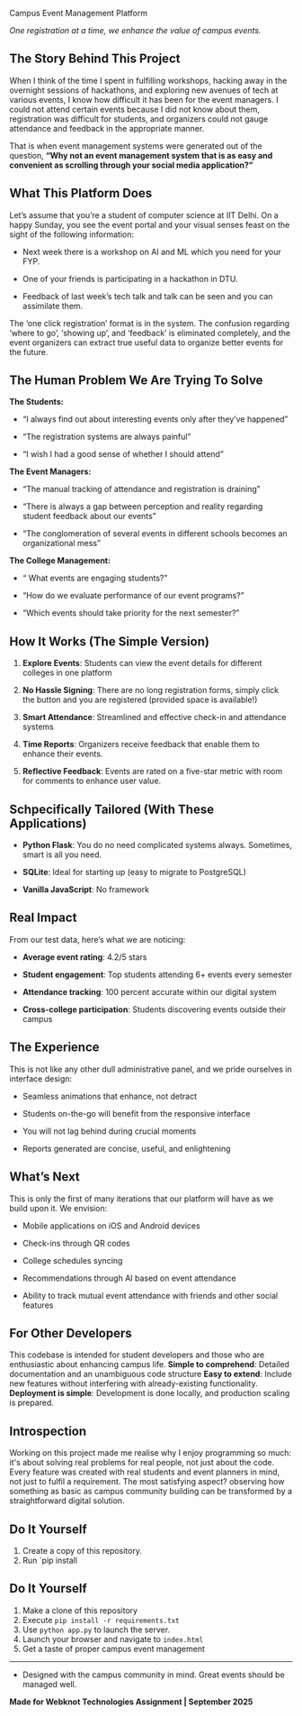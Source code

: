 Campus Event Management Platform

*One registration at a time, we enhance the value of campus events.*

## The Story Behind This Project

When I think of the time I spent in fulfilling workshops, hacking away in the overnight sessions of hackathons, and exploring new avenues of tech at various events, I know how difficult it has been for the event managers. I could not attend certain events because I did not know about them, registration was difficult for students, and organizers could not gauge attendance and feedback in the appropriate manner. 

That is when event management systems were generated out of the question, **“Why not an event management system that is as easy and convenient as scrolling through your social media application?”**

## What This Platform Does

Let’s assume that you’re a student of computer science at IIT Delhi. On a happy Sunday, you see the event portal and your visual senses feast on the sight of the following information:

- Next week there is a workshop on AI and ML which you need for your FYP. 

- One of your friends is participating in a hackathon in DTU.

- Feedback of last week’s tech talk and talk can be seen and you can assimilate them.

The ‘one click registration’ format is in the system. The confusion regarding ‘where to go’, ‘showing up’, and ‘feedback’ is eliminated completely, and the event organizers can extract true useful data to organize better events for the future.

## The Human Problem We Are Trying To Solve

**The Students:**

- “I always find out about interesting events only after they’ve happened”

- “The registration systems are always painful”

- “I wish I had a good sense of whether I should attend”

**The Event Managers:**

- “The manual tracking of attendance and registration is draining” 

- “There is always a gap between perception and reality regarding student feedback about our events”

- “The conglomeration of several events in different schools becomes an organizational mess”

**The College Management:**

- “ What events are engaging students?”
  
- “How do we evaluate performance of our event programs?”
  
- “Which events should take priority for the next semester?”

## How It Works (The Simple Version)

1. **Explore Events**: Students can view the event details for different colleges in one platform 

2. **No Hassle Signing**: There are no long registration forms, simply click the button and you are registered (provided space is available!)

3. **Smart Attendance**: Streamlined and effective check-in and attendance systems

4. **Time Reports**: Organizers receive feedback that enable them to enhance their events.

5. **Reflective Feedback**: Events are rated on a five-star metric with room for comments to enhance user value.

## Schpecifically Tailored (With These Applications)
  
- **Python Flask**: You do no need complicated systems always. Sometimes, smart is all you need.

- **SQLite**: Ideal for starting up (easy to migrate to PostgreSQL)  
- **Vanilla JavaScript**: No framework

## Real Impact

From our test data, here’s what we are noticing:

-  **Average event rating**: 4.2/5 stars 

-  **Student engagement**: Top students attending 6+ events every semester

-  **Attendance tracking**: 100 percent accurate within our digital system

-  **Cross-college participation**: Students discovering events outside their campus

## The Experience

This is not like any other dull administrative panel, and we pride ourselves in interface design: 

-  Seamless animations that enhance, not detract

-  Students on-the-go will benefit from the responsive interface

-  You will not lag behind during crucial moments

-  Reports generated are concise, useful, and enlightening

## What’s Next

This is only the first of many iterations that our platform will have as we build upon it. We envision: 

-  Mobile applications on iOS and Android devices

-  Check-ins through QR codes

-  College schedules syncing

-  Recommendations through AI based on event attendance

-  Ability to track mutual event attendance with friends and other social features

## For Other Developers

 This codebase is intended for student developers and those who are enthusiastic about enhancing campus life.
 **Simple to comprehend**:  Detailed documentation and an unambiguous code structure
 **Easy to extend**:  Include new features without interfering with already-existing functionality. **Deployment is simple**:  Development is done locally, and production scaling is prepared.

 ## Introspection

 Working on this project made me realise why I enjoy programming so much: it's about solving real problems for real people, not just about the code.  Every feature was created with real students and event planners in mind, not just to fulfil a requirement.
The most satisfying aspect?  observing how something as basic as campus community building can be transformed by a straightforward digital solution.

 ## Do It Yourself

  1. Create a copy of this repository.
  2. Run `pip install

 ## Do It Yourself

 1. Make a clone of this repository
 2. Execute `pip install -r requirements.txt`
 3. Use `python app.py` to launch the server.
 4. Launch your browser and navigate to `index.html`
 5. Get a taste of proper campus event management

 ---

 * Designed with the campus community in mind.  Great events should be managed well.

**Made for Webknot Technologies Assignment | September 2025**
